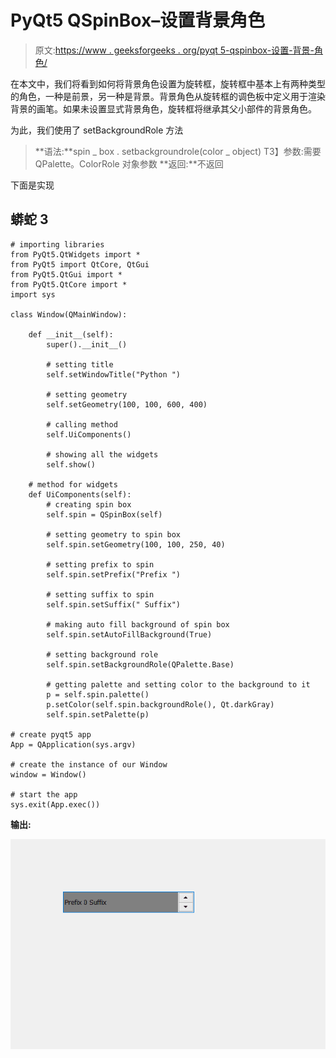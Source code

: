 # PyQt5 QSpinBox–设置背景角色

> 原文:[https://www . geeksforgeeks . org/pyqt 5-qspinbox-设置-背景-角色/](https://www.geeksforgeeks.org/pyqt5-qspinbox-setting-background-role/)

在本文中，我们将看到如何将背景角色设置为旋转框，旋转框中基本上有两种类型的角色，一种是前景，另一种是背景。背景角色从旋转框的调色板中定义用于渲染背景的画笔。如果未设置显式背景角色，旋转框将继承其父小部件的背景角色。

为此，我们使用了 setBackgroundRole 方法

> **语法:**spin _ box . setbackgroundrole(color _ object)
> T3】参数:需要 QPalette。ColorRole 对象参数
> **返回:**不返回

下面是实现

## 蟒蛇 3

```
# importing libraries
from PyQt5.QtWidgets import *
from PyQt5 import QtCore, QtGui
from PyQt5.QtGui import *
from PyQt5.QtCore import *
import sys

class Window(QMainWindow):

    def __init__(self):
        super().__init__()

        # setting title
        self.setWindowTitle("Python ")

        # setting geometry
        self.setGeometry(100, 100, 600, 400)

        # calling method
        self.UiComponents()

        # showing all the widgets
        self.show()

    # method for widgets
    def UiComponents(self):
        # creating spin box
        self.spin = QSpinBox(self)

        # setting geometry to spin box
        self.spin.setGeometry(100, 100, 250, 40)

        # setting prefix to spin
        self.spin.setPrefix("Prefix ")

        # setting suffix to spin
        self.spin.setSuffix(" Suffix")

        # making auto fill background of spin box
        self.spin.setAutoFillBackground(True)

        # setting background role
        self.spin.setBackgroundRole(QPalette.Base)

        # getting palette and setting color to the background to it
        p = self.spin.palette()
        p.setColor(self.spin.backgroundRole(), Qt.darkGray)
        self.spin.setPalette(p)

# create pyqt5 app
App = QApplication(sys.argv)

# create the instance of our Window
window = Window()

# start the app
sys.exit(App.exec())
```

**输出:**

![](img/c79acf848e2e819b4cee5e573c52f262.png)